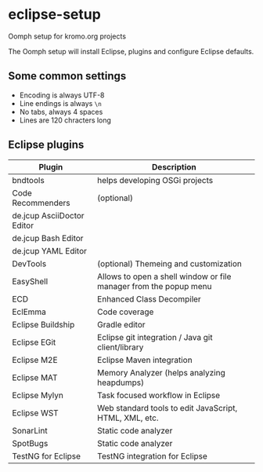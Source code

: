 # eclipse-setup

Oomph setup for kromo.org projects

The Oomph setup will install Eclipse, plugins and configure Eclipse defaults.

## Some common settings

- Encoding is always UTF-8
- Line endings is always `\n`
- No tabs, always 4 spaces
- Lines are 120 chracters long

## Eclipse plugins

Plugin|Description
---|---
bndtools|helps developing OSGi projects
Code Recommenders|(optional)
de.jcup AsciiDoctor Editor|
de.jcup Bash Editor|
de.jcup YAML Editor|
DevTools|(optional) Themeing and customization
EasyShell|Allows to open a shell window or file manager from the popup menu
ECD|Enhanced Class Decompiler
EclEmma|Code coverage
Eclipse Buildship|Gradle editor
Eclipse EGit|Eclipse git integration / Java git client/library
Eclipse M2E|Eclipse Maven integration
Eclipse MAT|Memory Analyzer (helps analyzing heapdumps)
Eclipse Mylyn|Task focused workflow in Eclipse
Eclipse WST|Web standard tools to edit JavaScript, HTML, XML, etc.
SonarLint|Static code analyzer
SpotBugs|Static code analyzer
TestNG for Eclipse|TestNG integration for Eclipse
